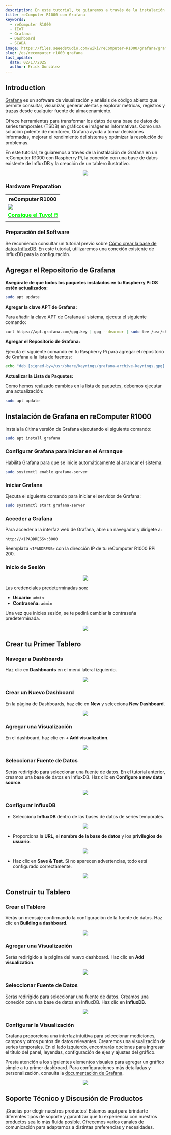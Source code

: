 ```yaml
---
description: En este tutorial, te guiaremos a través de la instalación de Grafana en un reComputer R1000 con Raspberry Pi. También te mostraremos cómo conectar Grafana a una base de datos existente de InfluxDB y crear un tablero detallado e ilustrativo.
title: reComputer R1000 con Grafana
keywords:
  - reComputer R1000
  - IIoT
  - Grafana
  - Dashboard
  - SCADA
image: https://files.seeedstudio.com/wiki/reComputer-R1000/grafana/grafana2.gif
slug: /es/recomputer_r1000_grafana
last_update:
  date: 02/17/2025
  author: Erick González
---
```


## Introduction

[Grafana](https://grafana.com/oss/grafana/) es un software de visualización y análisis de código abierto que permite consultar, visualizar, generar alertas y explorar métricas, registros y trazas desde cualquier fuente de almacenamiento. 

Ofrece herramientas para transformar los datos de una base de datos de series temporales (TSDB) en gráficos e imágenes informativas. Como una solución potente de monitoreo, Grafana ayuda a tomar decisiones informadas, mejorar el rendimiento del sistema y optimizar la resolución de problemas. 

En este tutorial, te guiaremos a través de la instalación de Grafana en un reComputer R1000 con Raspberry Pi, la conexión con una base de datos existente de InfluxDB y la creación de un tablero ilustrativo.


<center><img width={600} src="https://files.seeedstudio.com/wiki/reComputer-R1000/grafana/grafana2.gif" /></center>

### Hardware Preparation

<div class="table-center">
	<table class="table-nobg">
    <tr class="table-trnobg">
      <th class="table-trnobg">reComputer R1000</th>
		</tr>
    <tr class="table-trnobg"></tr>
		<tr class="table-trnobg">
			<td class="table-trnobg"><div style={{textAlign:'center'}}><img src="https://files.seeedstudio.com/wiki/reComputer-R1000/recomputer_r_images/01.png" style={{width:300, height:'auto'}}/></div></td>
		</tr>
    <tr class="table-trnobg"></tr>
		<tr class="table-trnobg">
			<td class="table-trnobg"><div class="get_one_now_container" style={{textAlign: 'center'}}><a class="get_one_now_item" href="https://www.seeedstudio.com/reComputer-R1025-10-p-5895.html">
              <strong><span><font color={'FFFFFF'} size={"4"}> Consigue el Tuyo! 🖱️</font></span></strong>
          </a></div></td>
        </tr>
    </table>
    </div>

### Preparación del Software

Se recomienda consultar un tutorial previo sobre [Cómo crear la base de datos InfluxDB](https://wiki.seeedstudio.com/recomputer_r1000_node_red_influxdb/). En este tutorial, utilizaremos una conexión existente de InfluxDB para la configuración.

## Agregar el Repositorio de Grafana

**Asegúrate de que todos los paquetes instalados en tu Raspberry Pi OS estén actualizados:**

```bash
sudo apt update
```

**Agregar la clave APT de Grafana:**

Para añadir la clave APT de Grafana al sistema, ejecuta el siguiente comando:

```bash
curl https://apt.grafana.com/gpg.key | gpg --dearmor | sudo tee /usr/share/keyrings/grafana-archive-keyrings.gpg >/dev/null
```

**Agregar el Repositorio de Grafana:**

Ejecuta el siguiente comando en tu Raspberry Pi para agregar el repositorio de Grafana a la lista de fuentes:

```bash
echo "deb [signed-by=/usr/share/keyrings/grafana-archive-keyrings.gpg] https://apt.grafana.com stable main" | sudo tee /etc/apt/sources.list.d/grafana.list
```

**Actualizar la Lista de Paquetes:**

Como hemos realizado cambios en la lista de paquetes, debemos ejecutar una actualización:

```bash
sudo apt update
```

## Instalación de Grafana en reComputer R1000

Instala la última versión de Grafana ejecutando el siguiente comando:

```bash
sudo apt install grafana
```

### Configurar Grafana para Iniciar en el Arranque

Habilita Grafana para que se inicie automáticamente al arrancar el sistema:

```bash
sudo systemctl enable grafana-server
```

### Iniciar Grafana

Ejecuta el siguiente comando para iniciar el servidor de Grafana:

```bash
sudo systemctl start grafana-server
```

### Acceder a Grafana

Para acceder a la interfaz web de Grafana, abre un navegador y dirígete a:

```
http://<IPADDRESS>:3000
```

Reemplaza `<IPADDRESS>` con la dirección IP de tu reComputer R1000 RPi 200.

### Inicio de Sesión

<center><img width={600} src="https://files.seeedstudio.com/wiki/reComputer-R1000/grafana/login.PNG" /></center>

Las credenciales predeterminadas son:

- **Usuario:** `admin`
- **Contraseña:** `admin`

Una vez que inicies sesión, se te pedirá cambiar la contraseña predeterminada.

<center><img width={600} src="https://files.seeedstudio.com/wiki/reComputer-R1000/grafana/updatepsw.PNG" /></center>

## Crear tu Primer Tablero

### Navegar a Dashboards

Haz clic en **Dashboards** en el menú lateral izquierdo.

<center><img width={600} src="https://files.seeedstudio.com/wiki/reComputer-R1000/grafana/dashboard1.PNG" /></center>

### Crear un Nuevo Dashboard

En la página de Dashboards, haz clic en **New** y selecciona **New Dashboard**.

<center><img width={600} src="https://files.seeedstudio.com/wiki/reComputer-R1000/grafana/dashboard2.PNG" /></center>

### Agregar una Visualización

En el dashboard, haz clic en **+ Add visualization**.

<center><img width={600} src="https://files.seeedstudio.com/wiki/reComputer-R1000/grafana/dashboard3.PNG" /></center>

### Seleccionar Fuente de Datos

Serás redirigido para seleccionar una fuente de datos. En el tutorial anterior, creamos una base de datos en InfluxDB. Haz clic en **Configure a new data source**.

<center><img width={600} src="https://files.seeedstudio.com/wiki/reComputer-R1000/grafana/configuresource.PNG" /></center>

### Configurar InfluxDB

- Selecciona **InfluxDB** dentro de las bases de datos de series temporales.

<center><img width={600} src="https://files.seeedstudio.com/wiki/reComputer-R1000/grafana/addsource.PNG" /></center>

- Proporciona la **URL**, el **nombre de la base de datos** y los **privilegios de usuario**.

<center><img width={600} src="https://files.seeedstudio.com/wiki/reComputer-R1000/grafana/configuresource2.PNG" /></center>

- Haz clic en **Save & Test**. Si no aparecen advertencias, todo está configurado correctamente.

<center><img width={600} src="https://files.seeedstudio.com/wiki/reComputer-R1000/grafana/saveandtest.PNG" /></center>


## Construir tu Tablero

### Crear el Tablero

Verás un mensaje confirmando la configuración de la fuente de datos. Haz clic en **Building a dashboard**.

<center><img width={600} src="https://files.seeedstudio.com/wiki/reComputer-R1000/grafana/saveandtest2.png" /></center>

### Agregar una Visualización

Serás redirigido a la página del nuevo dashboard. Haz clic en **Add visualization**.

<center><img width={600} src="https://files.seeedstudio.com/wiki/reComputer-R1000/grafana/dashboard3.PNG" /></center>

### Seleccionar Fuente de Datos

Serás redirigido para seleccionar una fuente de datos. Creamos una conexión con una base de datos en InfluxDB. Haz clic en **InfluxDB**.

<center><img width={600} src="https://files.seeedstudio.com/wiki/reComputer-R1000/grafana/datasource.PNG" /></center>

### Configurar la Visualización

Grafana proporciona una interfaz intuitiva para seleccionar mediciones, campos y otros puntos de datos relevantes. Crearemos una visualización de series temporales. En el lado izquierdo, encontrarás opciones para ingresar el título del panel, leyendas, configuración de ejes y ajustes del gráfico.

Presta atención a los siguientes elementos visuales para agregar un gráfico simple a tu primer dashboard. Para configuraciones más detalladas y personalización, consulta la [documentación de Grafana](https://grafana.com/docs/grafana/latest/panels-visualizations/visualizations/).

<center><img width={600} src="https://files.seeedstudio.com/wiki/reComputer-R1000/grafana/grafana.gif" /></center>

## Soporte Técnico y Discusión de Productos

¡Gracias por elegir nuestros productos! Estamos aquí para brindarte diferentes tipos de soporte y garantizar que tu experiencia con nuestros productos sea lo más fluida posible. Ofrecemos varios canales de comunicación para adaptarnos a distintas preferencias y necesidades.

<div class="button_tech_support_container">
<a href="https://forum.seeedstudio.com/" class="button_forum"></a> 
<a href="https://www.seeedstudio.com/contacts" class="button_email"></a>
</div>

<div class="button_tech_support_container">
<a href="https://discord.gg/eWkprNDMU7" class="button_discord"></a> 
<a href="https://github.com/Seeed-Studio/wiki-documents/discussions/69" class="button_discussion"></a>
</div>
